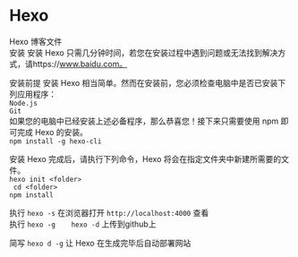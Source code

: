 # Hexo

Hexo 博客文件<br/>
安装
安装 Hexo 只需几分钟时间，若您在安装过程中遇到问题或无法找到解决方式，请https://www.baidu.com。

安装前提
安装 Hexo 相当简单。然而在安装前，您必须检查电脑中是否已安装下列应用程序：<br/>
` Node.js `<br/>
` Git `<br/>
如果您的电脑中已经安装上述必备程序，那么恭喜您！接下来只需要使用 npm 即可完成 Hexo 的安装。<br/>
`npm install -g hexo-cli` <br/>


安装 Hexo 完成后，请执行下列命令，Hexo 将会在指定文件夹中新建所需要的文件。<br/>
` hexo init <folder> `<br/>
` cd <folder>`<br/>
` npm install `<br/>

执行 `hexo -s` 在浏览器打开  `http://localhost:4000` 查看<br/>
执行 `hexo -g    hexo -d` 上传到github上

简写 `hexo d -g` 让 Hexo 在生成完毕后自动部署网站
